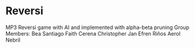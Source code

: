 # Reversi
MP3 Reversi game with AI and implemented with alpha-beta pruning
Group Members:
        Bea Santiago
        Faith Cerena
        Christopher Jan Efren Riños
        Aerol Nebril
